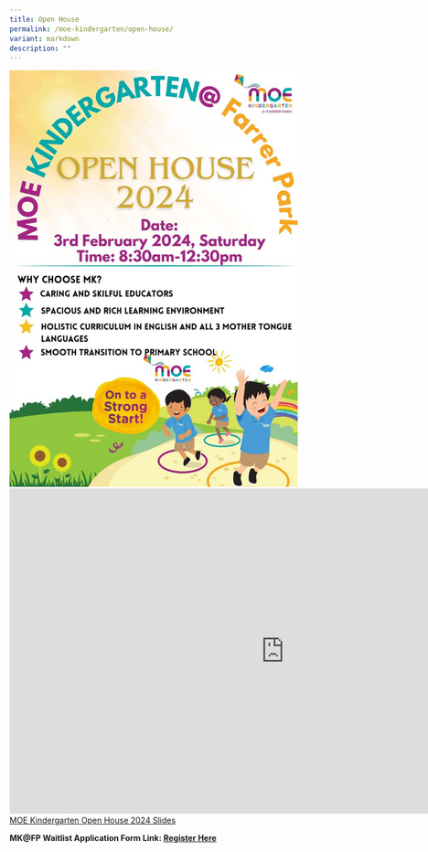 ```yaml
---
title: Open House
permalink: /moe-kindergarten/open-house/
variant: markdown
description: ""
---
```

<img src="/images/MK/MK_Open_House_Poster_2024.jpg">
<br>
<iframe allowfullscreen="true" height="569" width="960" frameborder="0" src="https://docs.google.com/presentation/d/e/2PACX-1vSxgBHivzrkjLAw4S61V0FuIyDQF2qR9SpgE10WabZGU6Hvus1DxXZuVv-0H5dZiQM9BE4zCtlhcWUB/embed?start=false&amp;loop=true&amp;delayms=3000"></iframe>
<br>
<a target="_blank" href="/files/2024/Open_House_Presentation.pdf">MOE Kindergarten Open House 2024 Slides</a>

**MK@FP Waitlist Application Form Link: <a target="_blank" href="https://go.gov.sg/2024-fp-waitlist-form"> Register Here</a>**
